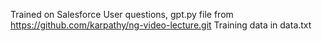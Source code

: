 Trained on Salesforce User questions, gpt.py file from https://github.com/karpathy/ng-video-lecture.git
Training data in data.txt
